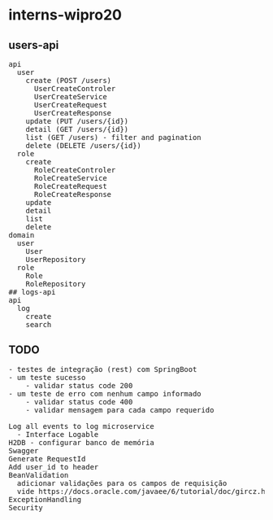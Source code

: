 # interns-wipro20

## users-api
<pre>
api  
  user
    create (POST /users)
      UserCreateControler
      UserCreateService
      UserCreateRequest
      UserCreateResponse
    update (PUT /users/{id})
    detail (GET /users/{id})
    list (GET /users) - filter and pagination
    delete (DELETE /users/{id})
  role
    create
      RoleCreateControler
      RoleCreateService
      RoleCreateRequest
      RoleCreateResponse
    update
    detail
    list
    delete
domain
  user
    User
    UserRepository    
  role
    Role
    RoleRepository
## logs-api    
api
  log
    create
    search
</pre>
## TODO
<pre>
- testes de integração (rest) com SpringBoot
- um teste sucesso
	- validar status code 200
- um teste de erro com nenhum campo informado
	- validar status code 400
	- validar mensagem para cada campo requerido

Log all events to log microservice
  - Interface Logable
H2DB - configurar banco de memória
Swagger
Generate RequestId
Add user_id to header
BeanValidation
  adicionar validações para os campos de requisição
  vide https://docs.oracle.com/javaee/6/tutorial/doc/gircz.html
ExceptionHandling 
Security
</pre>

